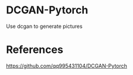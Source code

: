 # DCGAN-Pytorch
Use dcgan to generate pictures


# References

https://github.com/qq995431104/DCGAN-Pytorch
